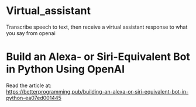 # Virtual_assistant
Transcribe speech to text, then receive a virtual assistant response to what you say from openai

# Build an Alexa- or Siri-Equivalent Bot in Python Using OpenAI  
Read the article at:  
https://betterprogramming.pub/building-an-alexa-or-siri-equivalent-bot-in-python-ea07ed001445
